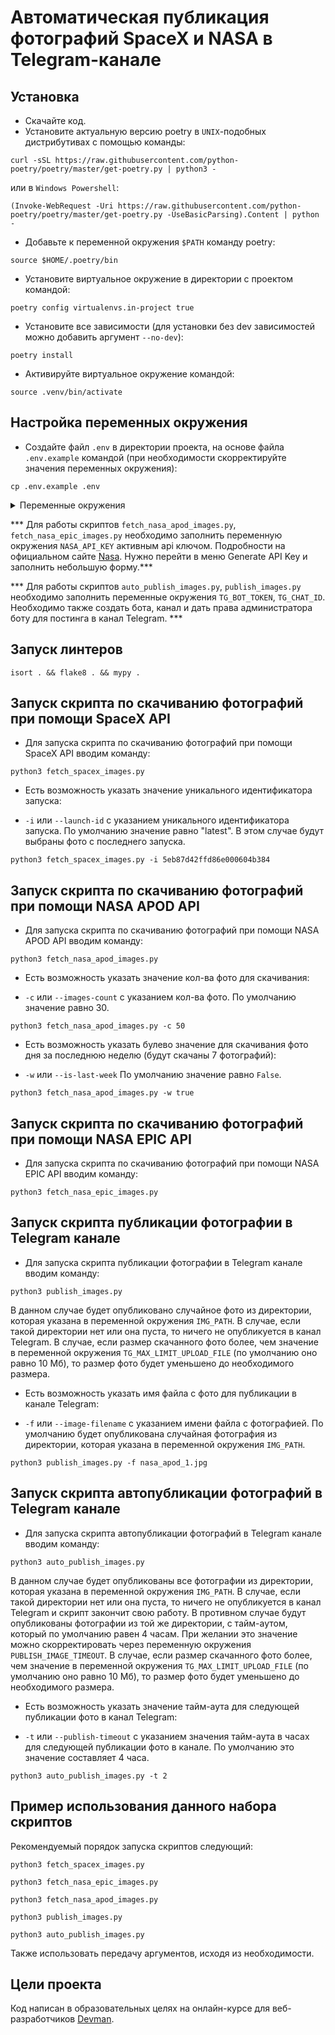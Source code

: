 # Автоматическая публикация фотографий SpaceX и NASA в Telegram-канале

## Установка

- Скачайте код.
- Установите актуальную версию poetry в `UNIX`-подобных дистрибутивах с помощью команды:
```
curl -sSL https://raw.githubusercontent.com/python-poetry/poetry/master/get-poetry.py | python3 -
```
или в `Windows Powershell`:
```
(Invoke-WebRequest -Uri https://raw.githubusercontent.com/python-poetry/poetry/master/get-poetry.py -UseBasicParsing).Content | python -
```
- Добавьте к переменной окружения `$PATH` команду poetry:
```
source $HOME/.poetry/bin
```
- Установите виртуальное окружение в директории с проектом командой:
```
poetry config virtualenvs.in-project true
```
- Установите все зависимости (для установки без dev зависимостей можно добавить аргумент `--no-dev`):
```
poetry install
```
- Активируйте виртуальное окружение командой: 
```
source .venv/bin/activate
```

## Настройка переменных окружения

- Cоздайте файл `.env` в директории проекта, на основе файла `.env.example` командой 
(при необходимости скорректируйте значения переменных окружения):
```
cp .env.example .env
```
<details>
  <summary>Переменные окружения</summary>
  <pre>
    IMG_PATH=images
    NASA_API_KEY=
    NASA_APOD_IMAGES_COUNT=30
    TIMEOUT=10
    RETRY_COUNT=5
    STATUS_FORCE_LIST=429,500,502,503,504
    ALLOWED_METHODS=HEAD,GET,OPTIONS
    TG_BOT_TOKEN=
    TG_CHAT_ID=
    TG_MAX_LIMIT_UPLOAD_FILE=10000000
    PUBLISH_IMAGE_TIMEOUT=4
  </pre>
</details>

*** Для работы скриптов `fetch_nasa_apod_images.py`, `fetch_nasa_epic_images.py` необходимо заполнить переменную окружения `NASA_API_KEY` активным api ключом. Подробности на официальном сайте [Nasa](https://api.nasa.gov/). Нужно перейти в меню Generate API Key и заполнить небольшую форму.***

*** Для работы скриптов `auto_publish_images.py`, `publish_images.py` необходимо заполнить переменные окружения `TG_BOT_TOKEN`, `TG_CHAT_ID`. Необходимо также создать бота, канал и дать права администратора боту для постинга в канал Telegram. ***

## Запуск линтеров

```
isort . && flake8 . && mypy .
```

## Запуск скрипта по скачиванию фотографий при помощи SpaceX API

- Для запуска скрипта по скачиванию фотографий при помощи SpaceX API вводим команду:
```
python3 fetch_spacex_images.py
```
- Есть возможность указать значение уникального идентификатора запуска:

- `-i` или `--launch-id` c указанием уникального идентификатора запуска. По умолчанию значение равно "latest". В этом случае будут выбраны фото с последнего запуска. 
```
python3 fetch_spacex_images.py -i 5eb87d42ffd86e000604b384
```

## Запуск скрипта по скачиванию фотографий при помощи NASA APOD API

- Для запуска скрипта по скачиванию фотографий при помощи NASA APOD API вводим команду:
```
python3 fetch_nasa_apod_images.py
```
- Есть возможность указать значение кол-ва фото для скачивания:

- `-с` или `--images-count` c указанием кол-ва фото. По умолчанию значение равно 30. 
```
python3 fetch_nasa_apod_images.py -c 50
```
- Есть возможность указать булево значение для скачивания фото дня за последнюю неделю (будут скачаны 7 фотографий):

- `-w` или `--is-last-week` По умолчанию значение равно `False`.
```
python3 fetch_nasa_apod_images.py -w true
```

## Запуск скрипта по скачиванию фотографий при помощи NASA EPIC API

- Для запуска скрипта по скачиванию фотографий при помощи NASA EPIC API вводим команду:
```
python3 fetch_nasa_epic_images.py
```

## Запуск скрипта публикации фотографии в Telegram канале

- Для запуска скрипта публикации фотографии в Telegram канале вводим команду:
```
python3 publish_images.py
```
В данном случае будет опубликовано случайное фото из директории, которая указана в переменной окружения `IMG_PATH`. В случае, если такой директории нет или она пуста, то ничего не опубликуется в канал Telegram.
В случае, если размер скачанного фото более, чем значение в переменной окружения `TG_MAX_LIMIT_UPLOAD_FILE` (по умолчанию оно равно 10 Мб), то размер фото будет уменьшено до необходимого размера.
- Есть возможность указать имя файла с фото для публикации в канале Telegram:

- `-f` или `--image-filename` c указанием имени файла с фотографией. По умолчанию будет опубликована случайная фотография из директории, которая указана в переменной окружения `IMG_PATH`.

```
python3 publish_images.py -f nasa_apod_1.jpg
```

## Запуск скрипта автопубликации фотографий в Telegram канале

- Для запуска скрипта автопубликации фотографий в Telegram канале вводим команду:
```
python3 auto_publish_images.py
```
В данном случае будет опубликованы все фотографии из директории, которая указана в переменной окружения `IMG_PATH`. В случае, если такой директории нет или она пуста, то ничего не опубликуется в канал Telegram и скрипт закончит свою работу.
В противном случае будут опубликованы фотографии из той же директории, с тайм-аутом, который по умолчанию равен 4 часам. При желании это значение можно скорректировать через переменную окружения `PUBLISH_IMAGE_TIMEOUT`.
В случае, если размер скачанного фото более, чем значение в переменной окружения `TG_MAX_LIMIT_UPLOAD_FILE` (по умолчанию оно равно 10 Мб), то размер фото будет уменьшено до необходимого размера.
- Есть возможность указать значение тайм-аута для следующей публикации фото в канал Telegram:

- `-t` или `--publish-timeout` c указанием значения тайм-аута в часах для следующей публикации фото в канале. По умолчанию это значение составляет 4 часа.

```
python3 auto_publish_images.py -t 2
```

## Пример использования данного набора скриптов

Рекомендуемый порядок запуска скриптов следующий:
```
python3 fetch_spacex_images.py
```
```
python3 fetch_nasa_epic_images.py
```
```
python3 fetch_nasa_apod_images.py
```
```
python3 publish_images.py 
```
```
python3 auto_publish_images.py 
```
Также использовать передачу аргументов, исходя из необходимости.

## Цели проекта
Код написан в образовательных целях на онлайн-курсе для веб-разработчиков [Devman](https://dvmn.org).

